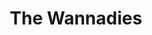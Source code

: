 ---
title: "The Wannadies"
summary: "Swedish alternative pop / rock band formed in 1988 in Skellefteå, Sweden. After a break since 2002, in the autumn of 2020, Wannadies released their first single in 18 years: \"Can't Kill The Musikk\", and announced shortly afterwards that the band is booked for a new tour in the spring of 2022."
image: "the-wannadies.jpg"
apple_music_artist_url: "https://music.apple.com/gb/artist/the-wannadies/33821486"
wikipedia_url: "https://en.wikipedia.org/wiki/The_Wannadies"
---
